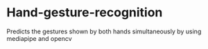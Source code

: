 # Hand-gesture-recognition
Predicts the gestures shown by both hands simultaneously by using mediapipe and opencv
